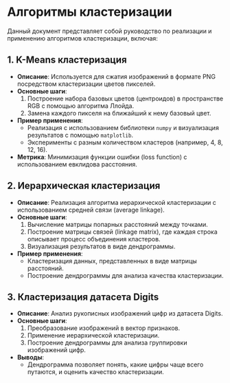 # Алгоритмы кластеризации

Данный документ представляет собой руководство по реализации и применению алгоритмов кластеризации, включая:

## 1. K-Means кластеризация
- **Описание**: Используется для сжатия изображений в формате PNG посредством кластеризации цветов пикселей.
- **Основные шаги**:
  1. Построение набора базовых цветов (центроидов) в пространстве RGB с помощью алгоритма Ллойда.
  2. Замена каждого пикселя на ближайший к нему базовый цвет.
- **Пример применения**:
  - Реализация с использованием библиотеки `numpy` и визуализация результатов с помощью `matplotlib`.
  - Эксперименты с разным количеством кластеров (например, 4, 8, 12, 16).
- **Метрика**: Минимизация функции ошибки (loss function) с использованием евклидова расстояния.

## 2. Иерархическая кластеризация
- **Описание**: Реализация алгоритма иерархической кластеризации с использованием средней связи (average linkage).
- **Основные шаги**:
  1. Вычисление матрицы попарных расстояний между точками.
  2. Построение матрицы связей (linkage matrix), где каждая строка описывает процесс объединения кластеров.
  3. Визуализация результатов в виде дендрограммы.
- **Пример применения**:
  - Кластеризация данных, представленных в виде матрицы расстояний.
  - Построение дендрограммы для анализа качества кластеризации.

## 3. Кластеризация датасета Digits
- **Описание**: Анализ рукописных изображений цифр из датасета Digits.
- **Основные шаги**:
  1. Преобразование изображений в вектор признаков.
  2. Применение иерархической кластеризации.
  3. Построение дендрограммы для анализа группировки изображений цифр.
- **Выводы**:
  - Дендрограмма позволяет понять, какие цифры чаще всего путаются, и оценить качество кластеризации.
 
